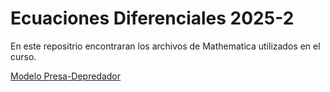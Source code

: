 # Ecuaciones Diferenciales 2025-2
En este repositrio encontraran los archivos de Mathematica utilizados en el curso. 

[Modelo Presa-Depredador](https://github.com/EduardoLinceGomez/Ecuaciones-Diferenciales-2025-2/releases/tag/Modelos)